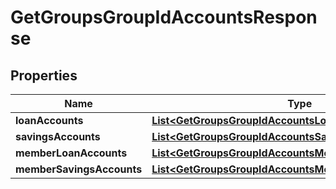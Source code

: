 # GetGroupsGroupIdAccountsResponse

## Properties
Name | Type | Description | Notes
------------ | ------------- | ------------- | -------------
**loanAccounts** | [**List&lt;GetGroupsGroupIdAccountsLoanAccounts&gt;**](GetGroupsGroupIdAccountsLoanAccounts.md) |  |  [optional]
**savingsAccounts** | [**List&lt;GetGroupsGroupIdAccountsSavingAccounts&gt;**](GetGroupsGroupIdAccountsSavingAccounts.md) |  |  [optional]
**memberLoanAccounts** | [**List&lt;GetGroupsGroupIdAccountsMemberLoanAccounts&gt;**](GetGroupsGroupIdAccountsMemberLoanAccounts.md) |  |  [optional]
**memberSavingsAccounts** | [**List&lt;GetGroupsGroupIdAccountsMemberSavingsAccounts&gt;**](GetGroupsGroupIdAccountsMemberSavingsAccounts.md) |  |  [optional]
